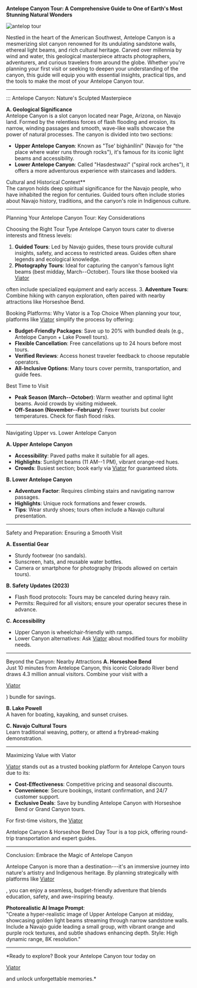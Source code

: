**Antelope Canyon Tour: A Comprehensive Guide to One of Earth's Most
Stunning Natural Wonders**

![antelop tour](https://github.com/user-attachments/assets/75dd08cf-a20f-4c33-82f6-b881941c3855)

Nestled in the heart of the American Southwest, Antelope Canyon is a
mesmerizing slot canyon renowned for its undulating sandstone walls,
ethereal light beams, and rich cultural heritage. Carved over millennia
by wind and water, this geological masterpiece attracts photographers,
adventurers, and curious travelers from around the globe. Whether you're
planning your first visit or seeking to deepen your understanding of the
canyon, this guide will equip you with essential insights, practical
tips, and the tools to make the most of your Antelope Canyon tour.

------------------------------------------------------------------------
:::
Antelope Canyon: Nature's Sculpted Masterpiece 

**A. Geological Significance**\
Antelope Canyon is a slot canyon located near Page, Arizona, on Navajo
land. Formed by the relentless forces of flash flooding and erosion, its
narrow, winding passages and smooth, wave-like walls showcase the power
of natural processes. The canyon is divided into two sections:

-   **Upper Antelope Canyon**: Known as "Tse' bighánílíní" (Navajo for
    "the place where water runs through rocks"), it's famous for its
    iconic light beams and accessibility.
-   **Lower Antelope Canyon**: Called "Hasdestwazi" ("spiral rock
    arches"), it offers a more adventurous experience with staircases
    and ladders.

 Cultural and Historical Context**\
The canyon holds deep spiritual significance for the Navajo people, who
have inhabited the region for centuries. Guided tours often include
stories about Navajo history, traditions, and the canyon's role in
Indigenous culture.

------------------------------------------------------------------------

 Planning Your Antelope Canyon Tour: Key Considerations 

 Choosing the Right Tour Type 
Antelope Canyon tours cater to diverse interests and fitness levels:

1.  **Guided Tours**: Led by Navajo guides, these tours provide cultural
    insights, safety, and access to restricted areas. Guides often share
    legends and ecological knowledge.
2.  **Photography Tours**: Ideal for capturing the canyon's famous light
    beams (best midday, March--October). Tours like those booked via
    [Viator](https://www.viator.com/searchResults/all?text=Antelope%20Canyon&pid=P00239761&mcid=42383&medium=link&medium_version=selector)

 often include specialized equipment and early
    access.
3.  **Adventure Tours**: Combine hiking with canyon exploration, often
    paired with nearby attractions like Horseshoe Bend.

 Booking Platforms: Why Viator is a Top Choice 
When planning your tour, platforms like 
[Viator](https://www.viator.com/searchResults/all?text=Antelope%20Canyon&pid=P00239761&mcid=42383&medium=link&medium_version=selector) simplify
the process by offering:

-   **Budget-Friendly Packages**: Save up to 20% with bundled deals
    (e.g., Antelope Canyon + Lake Powell tours).
-   **Flexible Cancellation**: Free cancellations up to 24 hours before
    most tours.
-   **Verified Reviews**: Access honest traveler feedback to choose
    reputable operators.
-   **All-Inclusive Options**: Many tours cover permits, transportation,
    and guide fees.

 Best Time to Visit 

-   **Peak Season (March--October)**: Warm weather and optimal light
    beams. Avoid crowds by visiting midweek.
-   **Off-Season (November--February)**: Fewer tourists but cooler
    temperatures. Check for flash flood risks.

------------------------------------------------------------------------

  Navigating Upper vs. Lower Antelope Canyon 

**A. Upper Antelope Canyon**

-   **Accessibility**: Paved paths make it suitable for all ages.
-   **Highlights**: Sunlight beams (11 AM--1 PM), vibrant orange-red
    hues.
-   **Crowds**: Busiest section; book early via 
[Viator](https://www.viator.com/searchResults/all?text=Antelope%20Canyon&pid=P00239761&mcid=42383&medium=link&medium_version=selector)
for guaranteed slots.

**B. Lower Antelope Canyon**

-   **Adventure Factor**: Requires climbing stairs and navigating narrow
    passages.
-   **Highlights**: Unique rock formations and fewer crowds.
-   **Tips**: Wear sturdy shoes; tours often include a Navajo cultural
    presentation.

------------------------------------------------------------------------

 Safety and Preparation: Ensuring a Smooth Visit 

**A. Essential Gear**

-   Sturdy footwear (no sandals).
-   Sunscreen, hats, and reusable water bottles.
-   Camera or smartphone for photography (tripods allowed on certain
    tours).

**B. Safety Updates (2023)**

-   Flash flood protocols: Tours may be canceled during heavy rain.
-   Permits: Required for all visitors; ensure your operator secures
    these in advance.

**C. Accessibility**

-   Upper Canyon is wheelchair-friendly with ramps.
-   Lower Canyon alternatives: Ask 
[Viator](https://www.viator.com/searchResults/all?text=Antelope%20Canyon&pid=P00239761&mcid=42383&medium=link&medium_version=selector)
 about modified tours for mobility needs.

------------------------------------------------------------------------

 Beyond the Canyon: Nearby Attractions 
**A. Horseshoe Bend**\
Just 10 minutes from Antelope Canyon, this iconic Colorado River bend
draws 4.3 million annual visitors. Combine your visit with a

[Viator](https://www.viator.com/searchResults/all?text=Antelope%20Canyon&pid=P00239761&mcid=42383&medium=link&medium_version=selector)

) bundle for savings.

**B. Lake Powell**\
A haven for boating, kayaking, and sunset cruises.

**C. Navajo Cultural Tours**\
Learn traditional weaving, pottery, or attend a frybread-making
demonstration.

------------------------------------------------------------------------

 Maximizing Value with Viator 

[Viator](vi.me/DDA8N) stands out as a trusted booking platform for
Antelope Canyon tours due to its:

-   **Cost-Effectiveness**: Competitive pricing and seasonal discounts.
-   **Convenience**: Secure bookings, instant confirmation, and 24/7
    customer support.
-   **Exclusive Deals**: Save by bundling Antelope Canyon with Horseshoe
    Bend or Grand Canyon tours.

For first-time visitors, the 
[Viator](https://www.viator.com/searchResults/all?text=Antelope%20Canyon&pid=P00239761&mcid=42383&medium=link&medium_version=selector)

 Antelope Canyon &
Horseshoe Bend Day Tour is a top pick, offering round-trip
transportation and expert guides.

------------------------------------------------------------------------

 Conclusion: Embrace the Magic of Antelope Canyon 

Antelope Canyon is more than a destination---it's an immersive journey
into nature's artistry and Indigenous heritage. By planning
strategically with platforms like 
[Viator](https://www.viator.com/searchResults/all?text=Antelope%20Canyon&pid=P00239761&mcid=42383&medium=link&medium_version=selector)

, you can enjoy a
seamless, budget-friendly adventure that blends education, safety, and
awe-inspiring beauty.

**Photorealistic AI Image Prompt**:\
\"Create a hyper-realistic image of Upper Antelope Canyon at midday,
showcasing golden light beams streaming through narrow sandstone walls.
Include a Navajo guide leading a small group, with vibrant orange and
purple rock textures, and subtle shadows enhancing depth. Style: High
dynamic range, 8K resolution.\"

------------------------------------------------------------------------

*Ready to explore? Book your Antelope Canyon tour today on

[Viator](https://www.viator.com/searchResults/all?text=Antelope%20Canyon&pid=P00239761&mcid=42383&medium=link&medium_version=selector)

 and unlock unforgettable memories.*

